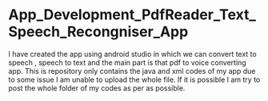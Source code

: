 # App_Development_PdfReader_Text_Speech_Recongniser_App
I have created the app using android studio in which we can convert text to speech , speech to text and the main part is that pdf to voice converting app.
This is repository only contains the java and xml codes of my app due to some issue I am unable to upload the whole file.
If it is possible I am try to post the whole folder of my codes as per as possible.
